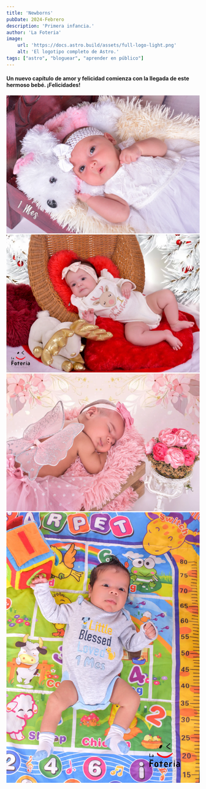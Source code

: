 ```yaml
---
title: 'Newborns'
pubDate: 2024-Febrero
description: 'Primera infancia.'
author: 'La Foteria'
image:
    url: 'https://docs.astro.build/assets/full-logo-light.png'
    alt: 'El logotipo completo de Astro.'
tags: ["astro", "bloguear", "aprender en público"]
---
```




#### Un nuevo capítulo de amor y felicidad comienza con la llegada de este hermoso bebé. ¡Felicidades!

![Newborn][path]
![Newborn][path2]
![Newborn][path3]
![Newborn][path4]

[path]: ../../../assets/newborn/01.webp
[path2]: ../../../assets/newborn/02.webp
[path3]: ../../../assets/newborn/03.webp
[path4]: ../../../assets/newborn/04.webp
